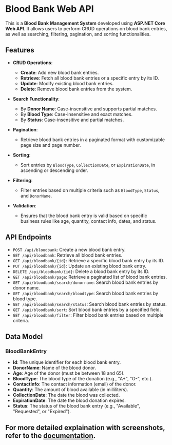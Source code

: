 # Blood Bank Web API

This is a **Blood Bank Management System** developed using **ASP.NET Core Web API**. It allows users to perform CRUD operations on blood bank entries, as well as searching, filtering, pagination, and sorting functionalities.

## Features

- **CRUD Operations**: 
  - **Create**: Add new blood bank entries.
  - **Retrieve**: Fetch all blood bank entries or a specific entry by its ID.
  - **Update**: Modify existing blood bank entries.
  - **Delete**: Remove blood bank entries from the system.

- **Search Functionality**: 
  - By **Donor Name**: Case-insensitive and supports partial matches.
  - By **Blood Type**: Case-insensitive and exact matches.
  - By **Status**: Case-insensitive and partial matches.

- **Pagination**: 
  - Retrieve blood bank entries in a paginated format with customizable page size and page number.

- **Sorting**: 
  - Sort entries by `BloodType`, `CollectionDate`, or `ExpirationDate`, in ascending or descending order.

- **Filtering**: 
  - Filter entries based on multiple criteria such as `BloodType`, `Status`, and `DonorName`.

- **Validation**: 
  - Ensures that the blood bank entry is valid based on specific business rules like age, quantity, contact info, dates, and status.

## API Endpoints

- `POST /api/bloodbank`: Create a new blood bank entry.
- `GET /api/bloodbank`: Retrieve all blood bank entries.
- `GET /api/bloodbank/{id}`: Retrieve a specific blood bank entry by its ID.
- `PUT /api/bloodbank/{id}`: Update an existing blood bank entry.
- `DELETE /api/bloodbank/{id}`: Delete a blood bank entry by its ID.
- `GET /api/bloodbank/page`: Retrieve a paginated list of blood bank entries.
- `GET /api/bloodbank/search/donorname`: Search blood bank entries by donor name.
- `GET /api/bloodbank/search/bloodtype`: Search blood bank entries by blood type.
- `GET /api/bloodbank/search/status`: Search blood bank entries by status.
- `GET /api/bloodbank/sort`: Sort blood bank entries by a specified field.
- `GET /api/bloodbank/filter`: Filter blood bank entries based on multiple criteria.

## Data Model

### BloodBankEntry

- **Id**: The unique identifier for each blood bank entry.
- **DonorName**: Name of the blood donor.
- **Age**: Age of the donor (must be between 18 and 65).
- **BloodType**: The blood type of the donation (e.g., "A+", "O-", etc.).
- **ContactInfo**: The contact information (email) of the donor.
- **Quantity**: The amount of blood available (in milliliters).
- **CollectionDate**: The date the blood was collected.
- **ExpirationDate**: The date the blood donation expires.
- **Status**: The status of the blood bank entry (e.g., "Available", "Requested", or "Expired").
## **For more detailed explaination with screenshots, refer to the [documentation](https://github.com/swethashivannagari/BloodBankWebAPI/blob/master/BloodBankDoc.docx).**
